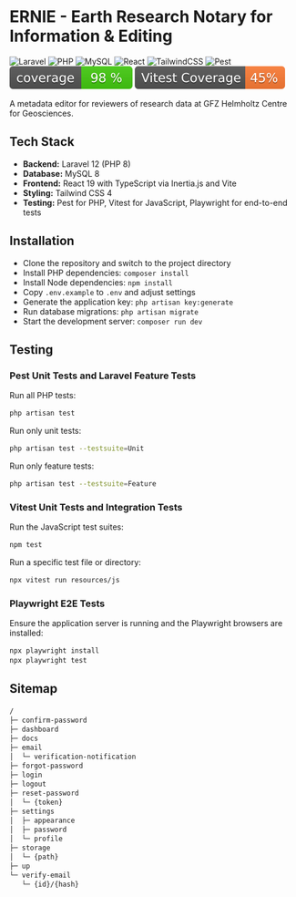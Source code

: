 # ERNIE - Earth Research Notary for Information & Editing

![Laravel](https://img.shields.io/badge/Laravel-12-FF2D20?logo=laravel&logoColor=white)
![PHP](https://img.shields.io/badge/PHP-8-777BB4?logo=php&logoColor=white)
![MySQL](https://img.shields.io/badge/MySQL-8-4479A1?logo=mysql&logoColor=white)
![React](https://img.shields.io/badge/React-19-61DAFB?logo=react&logoColor=white)
![TailwindCSS](https://img.shields.io/badge/TailwindCSS-4-06B6D4?logo=tailwindcss&logoColor=white)
![Pest](https://img.shields.io/badge/Pest-3-F24C6A?logo=pestphp&logoColor=white)
![Pest Coverage](https://github.com/McNamara84/ernie/blob/image-data/coverage.svg?raw=true)
![Vitest Coverage](https://github.com/McNamara84/ernie/blob/image-data/vitest-coverage.svg?raw=true)

A metadata editor for reviewers of research data at GFZ Helmholtz Centre for Geosciences.

## Tech Stack

- **Backend:** Laravel 12 (PHP 8)
- **Database:** MySQL 8
- **Frontend:** React 19 with TypeScript via Inertia.js and Vite
- **Styling:** Tailwind CSS 4
- **Testing:** Pest for PHP, Vitest for JavaScript, Playwright for end-to-end tests

## Installation

- Clone the repository and switch to the project directory
- Install PHP dependencies: `composer install`
- Install Node dependencies: `npm install`
- Copy `.env.example` to `.env` and adjust settings
- Generate the application key: `php artisan key:generate`
- Run database migrations: `php artisan migrate`
- Start the development server: `composer run dev`

## Testing

### Pest Unit Tests and Laravel Feature Tests

Run all PHP tests:

```bash
php artisan test
```

Run only unit tests:

```bash
php artisan test --testsuite=Unit
```

Run only feature tests:

```bash
php artisan test --testsuite=Feature
```

### Vitest Unit Tests and Integration Tests

Run the JavaScript test suites:

```bash
npm test
```

Run a specific test file or directory:

```bash
npx vitest run resources/js
```

### Playwright E2E Tests

Ensure the application server is running and the Playwright browsers are installed:

```bash
npx playwright install
npx playwright test
```

## Sitemap

```
/
├─ confirm-password
├─ dashboard
├─ docs
├─ email
│  └─ verification-notification
├─ forgot-password
├─ login
├─ logout
├─ reset-password
│  └─ {token}
├─ settings
│  ├─ appearance
│  ├─ password
│  └─ profile
├─ storage
│  └─ {path}
├─ up
└─ verify-email
   └─ {id}/{hash}
```

